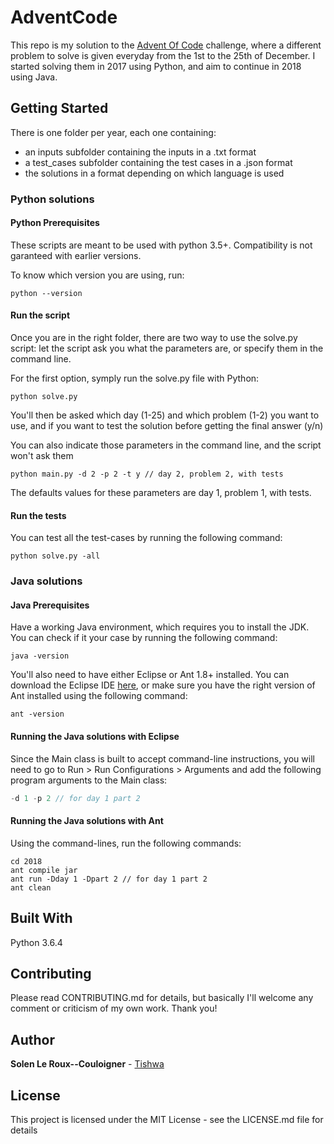 # AdventCode

This repo is my solution to the [Advent Of Code](http://adventofcode.com) challenge, where a different problem to solve is given everyday from the 1st to the 25th of December. I started solving them in 2017 using Python, and aim to continue in 2018 using Java.

## Getting Started

There is one folder per year, each one containing:

- an inputs subfolder containing the inputs in a .txt format
- a test_cases subfolder containing the test cases in a .json format
- the solutions in a format depending on which language is used

### Python solutions

#### Python Prerequisites

These scripts are meant to be used with python 3.5+. Compatibility is not garanteed with earlier versions.

To know which version you are using, run:

```terminal
python --version
```

#### Run the script

Once you are in the right folder, there are two way to use the solve.py script: let the script ask you what the parameters are, or specify them in the command line.

For the first option, symply run the solve.py file with Python:

```terminal
python solve.py
```

You'll then be asked which day (1-25) and which problem (1-2) you want to use, and if you want to test the solution
before getting the final answer (y/n)

You can also indicate those parameters in the command line, and the script won't ask them

```terminal
python main.py -d 2 -p 2 -t y // day 2, problem 2, with tests
```

The defaults values for these parameters are day 1, problem 1, with tests.

#### Run the tests

You can test all the test-cases by running the following command:

```terminal
python solve.py -all
```

### Java solutions

#### Java Prerequisites

Have a working Java environment, which requires you to install the JDK. You can check if it your case by running the following command:

```terminal
java -version
```

You'll also need to have either Eclipse or Ant 1.8+ installed. You can download the Eclipse IDE [here](https://www.eclipse.org/downloads/packages/installer), or make sure you have the right version of Ant installed using the following command:

```terminal
ant -version
```

#### Running the Java solutions with Eclipse

Since the Main class is built to accept command-line instructions, you will need to go to Run > Run Configurations > Arguments and add the following program arguments to the Main class:

```java
-d 1 -p 2 // for day 1 part 2
```

#### Running the Java solutions with Ant

Using the command-lines, run the following commands:

```terminal
cd 2018
ant compile jar
ant run -Dday 1 -Dpart 2 // for day 1 part 2
ant clean
```

## Built With

Python 3.6.4

## Contributing

Please read CONTRIBUTING.md for details, but basically I'll welcome any comment or criticism of my own work. Thank you!

## Author

**Solen Le Roux--Couloigner** - [Tishwa](https://github.com/Tishwa)

## License

This project is licensed under the MIT License - see the LICENSE.md file for details
